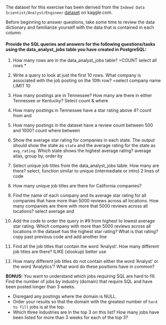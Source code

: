 The dataset for this exercise has been derived from the `Indeed Data Scientist/Analyst/Engineer` [dataset](https://www.kaggle.com/elroyggj/indeed-dataset-data-scientistanalystengineer) on kaggle.com. 

Before beginning to answer questions, take some time to review the data dictionary and familiarize yourself with the data that is contained in each column.

#### Provide the SQL queries and answers for the following questions/tasks using the data_analyst_jobs table you have created in PostgreSQL:

1.	How many rows are in the data_analyst_jobs table? =COUNT select all rows *
   
 

2.	Write a query to look at just the first 10 rows. What company is associated with the job posting on the 10th row? =select company name LIMIT 10

3.	How many postings are in Tennessee? How many are there in either Tennessee or Kentucky? Select count & where

4.	How many postings in Tennessee have a star rating above 4? count from and

5.	How many postings in the dataset have a review count between 500 and 1000? count where between

6.	Show the average star rating for companies in each state. The output should show the state as `state` and the average rating for the state as `avg_rating`. Which state shows the highest average rating? average alias, group by, order by

7.	Select unique job titles from the data_analyst_jobs table. How many are there? select, function similar to unique (intermediate or intro) 2 lines of code

8.	How many unique job titles are there for California companies?

9.	Find the name of each company and its average star rating for all companies that have more than 5000 reviews across all locations. How many companies are there with more that 5000 reviews across all locations? select average and 

10.	Add the code to order the query in #9 from highest to lowest average star rating. Which company with more than 5000 reviews across all locations in the dataset has the highest star rating? What is that rating? copy past previous code and add another line

11.	Find all the job titles that contain the word ‘Analyst’. How many different job titles are there? ILIKE (xlookup) better use

12.	How many different job titles do not contain either the word ‘Analyst’ or the word ‘Analytics’? What word do these positions have in common?

**BONUS:**
You want to understand which jobs requiring SQL are hard to fill. Find the number of jobs by industry (domain) that require SQL and have been posted longer than 3 weeks. 
 - Disregard any postings where the domain is NULL. 
 - Order your results so that the domain with the greatest number of `hard to fill` jobs is at the top. 
  - Which three industries are in the top 3 on this list? How many jobs have been listed for more than 3 weeks for each of the top 3?
